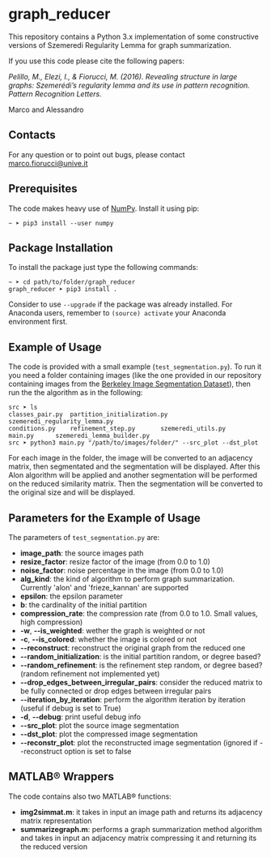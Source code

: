 # graph_reducer
This repository contains a Python 3.x implementation of some constructive versions of Szemeredi Regularity Lemma
for graph summarization.

If you use this code please cite the following papers:

_Pelillo, M., Elezi, I., & Fiorucci, M. (2016). Revealing structure in large graphs: Szemerédi’s regularity lemma and its use in pattern recognition. Pattern Recognition Letters._

Marco and Alessandro

## Contacts
For any question or to point out bugs, please contact marco.fiorucci@unive.it

## Prerequisites
The code makes heavy use of [NumPy](http://www.numpy.org/). Install it using pip:
```
~ ➤ pip3 install --user numpy
```

## Package Installation
To install the package just type the following commands:
```
~ ➤ cd path/to/folder/graph_reducer
graph_reducer ➤ pip3 install .
```
Consider to use `--upgrade` if the package was already installed. For
Anaconda users, remember to `(source) activate` your Anaconda environment first.

## Example of Usage
The code is provided with a small example (`test_segmentation.py`). To run it you need a folder containing images (like the one provided in our repository containing images from the [Berkeley Image Segmentation Dataset](https://www2.eecs.berkeley.edu/Research/Projects/CS/vision/grouping/resources.html)), then run the
the algorithm as in the following:
```
src ➤ ls
classes_pair.py  partition_initialization.py  szemeredi_regularity_lemma.py
conditions.py	 refinement_step.py	      szemeredi_utils.py
main.py		 szemeredi_lemma_builder.py
src ➤ python3 main.py "/path/to/images/folder/" --src_plot --dst_plot
```
For each image in the folder, the image will be converted to an adjacency matrix, then segmentated and the segmentation
will be displayed. After this Alon algorithm will be applied and another segmentation will be performed on the reduced similarity matrix. Then the
segmentation will be converted to the original size and will be displayed.

## Parameters for the Example of Usage
The parameters of `test_segmentation.py` are:
- **image_path**: the source images path
- **resize_factor**: resize factor of the image (from 0.0 to 1.0)
- **noise_factor**: noise percentage in the image (from 0.0 to 1.0)
- **alg_kind**: the kind of algorithm to perform graph summarization. Currently 'alon' and 'frieze_kannan' are supported 
- **epsilon**: the epsilon parameter
- **b**: the cardinality of the initial partition
- **compression_rate**: the compression rate (from 0.0 to 1.0. Small values, high compression)
- **-w**, **--is_weighted**: wether the graph is weighted or not
- **-c**, **--is_colored**: whether the image is colored or not
- **--reconstruct**: reconstruct the original graph from the reduced one
- **--random_initialization**: is the initial partition random, or degree based?
- **--random_refinement**: is the refinement step random, or degree based? (random refinement not implemented yet)
- **--drop_edges_between_irregular_pairs**: consider the reduced matrix to be fully connected or drop edges between irregular pairs
- **--iteration_by_iteration**: perform the algorithm iteration by iteration (useful if debug is set to True)
- **-d**, **--debug**: print useful debug info
- **--src_plot**: plot the source image segmentation
- **--dst_plot**: plot the compressed image segmentation
- **--reconstr_plot**: plot the reconstructed image segmentation (ignored if --reconstruct option is set to false

## MATLAB® Wrappers
The code contains also two MATLAB® functions:
- **img2simmat.m**: it takes in input an image path and returns its
adjacency matrix representation
- **summarizegraph.m**: performs a graph summarization method algorithm and takes in input an
 adjacency matrix compressing it and returning its the reduced version